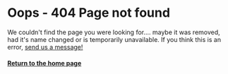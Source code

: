 #  Oops - 404 Page not found

We couldn't find the page you were looking for.... maybe it was removed, had it's name changed or is temporarily unavailable.  If you think this is an error, [send us a message!](mailto:info@serversideswift.info)


  
#### [Return to the home page](/)